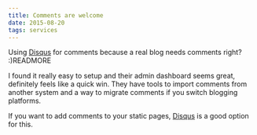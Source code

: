 ```yaml
---
title: Comments are welcome
date: 2015-08-20
tags: services
---
```


Using [Disqus](https://disqus.com/) for comments because a real blog needs comments right? :)READMORE

I found it really easy to setup and their admin dashboard seems great, definitely feels like a quick win.
They have tools to import comments from another system and a way to migrate comments if you switch blogging platforms.

If you want to add comments to your static pages, [Disqus](https://disqus.com/) is a good option for this.
